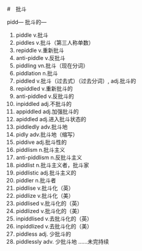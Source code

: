 #　批斗

pidd—  批斗的—

1.	piddle  v.批斗
2.	piddles  v.批斗（第三人称单数）
3.	repiddle  v.重新批斗
4.	anti-piddle  v.反批斗
5.	piddling  vn.批斗（现在分词）
6.	piddlation  n.批斗
7.	piddled  v.批斗（过去式）（过去分词）, adj.批斗的
8.	repiddled  v.重新批斗的
9.	anti-piddled  v.反批斗的
10.	inpiddled  adj.不批斗的
11.	appiddled  adj.加强批斗的
12.	apiddled  adj.进入批斗状态的
13.	piddledly  adv.批斗地
14.	pidly  adv.批斗地（缩写）
15.	piddive  adj.批斗性的
16.	piddlism  n.批斗主义
17.	anti-piddlism  n.反批斗主义
18.	piddlist  n.批斗主义者，批斗家
19.	piddlistic  adj.批斗主义的
20.	piddler  n.批斗者
21.	piddlise  v.批斗化（英）
22.	piddlize  v.批斗化（美）
23.	piddlised  v.批斗化的（英）
24.	piddlized  v.批斗化的（美）
25.	inpiddlised  v.去批斗化的（英）
26.	inpiddlized  v.去批斗化的（美）
27.	piddless  adj. 少批斗的
28.	piddlessly  adv. 少批斗地
……未完持续
